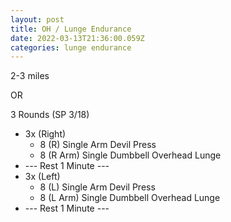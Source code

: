 ```yaml
---
layout: post
title: OH / Lunge Endurance
date: 2022-03-13T21:36:00.059Z
categories: lunge endurance
---
```

2-3 miles



OR



3 Rounds (SP 3/18)
* 3x (Right)
   * 8 (R) Single Arm Devil Press
   * 8 (R Arm) Single Dumbbell Overhead Lunge
* --- Rest 1 Minute ---
* 3x (Left)
   * 8 (L) Single Arm Devil Press
   * 8 (L Arm) Single Dumbbell Overhead Lunge
* --- Rest 1 Minute ---